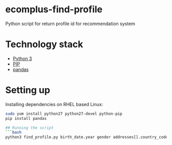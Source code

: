 # ecomplus-find-profile
Python script for return profile id for recommendation system

# Technology stack
+ [Python 3](https://www.python.org/downloads/release/python-370/) 
+ [PIP](https://pypi.org/project/pip/)
+ [pandas](https://pandas.pydata.org/) 

# Setting up
Installing dependencies on RHEL based Linux:

```bash
sudo yum install python27 python27-devel python-pip
pip install pandas

## Running the script
```bash
python3 find_profile.py birth_date.year gender addresses[].country_code
```
